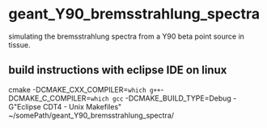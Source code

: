 # geant_Y90_bremsstrahlung_spectra
simulating the bremsstrahlung spectra from a Y90 beta point source in tissue.

## build instructions with eclipse IDE on linux
cmake -DCMAKE_CXX_COMPILER=``which g++``-DCMAKE_C_COMPILER=``which gcc`` -DCMAKE_BUILD_TYPE=Debug -G"Eclipse CDT4 - Unix Makefiles" ~/somePath/geant_Y90_bremsstrahlung_spectra/


